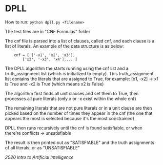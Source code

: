 # DPLL

How to run:	`python dpll.py <filename>`

The test files are in "CNF Formulas" folder

The cnf file is parsed into a list of clauses, called cnf, and each clause is a list of literals. An example of the data structure is as below:
		
		cnf = [	['-x1', 'x2', 'x3'],	
			['x2', '-x3', 'x4'],...	]

The DPLL algorithm the starts running using the cnf list and a truth_assignment list (which is initialized to empty). This truth_assignment list contains the literals that are assigned to True, for example: [x1, -x2] -> x1 is True and -x2 is True (which means x2 is False)

The algorithm first finds all unit clauses and set them to True, then processes all pure literals (only x or -x exist within the whole cnf)

The remaining literals that are not pure literals or in a unit clause are then picked based on the number of times they appear in the cnf (the one that appears the most is selected because it's the most constrained)

DPLL then runs recursively until the cnf is found satisfiable, or when there're conflicts -> unsatisfiable

The result is then printed out as "SATISFIABLE" and the truth assignments of all literals, or as "UNSATISFIABLE"

*2020 Intro to Artificial Intelligence*
